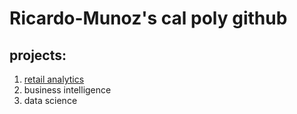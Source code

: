 # Ricardo-Munoz's cal poly github
## projects:

1. [retail analytics](http://linkmehere.com)
2. business intelligence
3. data science
